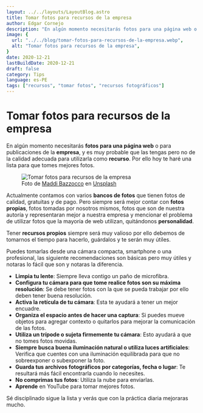 ```yaml
---
layout: ../../layouts/LayoutBlog.astro
title: Tomar fotos para recursos de la empresa
author: Edgar Cornejo
description: "En algún momento necesitarás fotos para una página web o para publicaciones de la empresa, y es muy probable que las tengas pero no de la calidad adecuada para utilizarla como recurso. Por ello hoy te haré una lista para que tomes mejores fotos."
image: {
  url: "../../blog/tomar-fotos-para-recursos-de-la-empresa.webp",
  alt: "Tomar fotos para recursos de la empresa",
}
date: 2020-12-21
lastBuildDate: 2020-12-21
draft: false
category: Tips
language: es-PE
tags: ["recursos", "tomar fotos", "recursos fotográficos"]
---
```


# Tomar fotos para recursos de la empresa

En algún momento necesitarás **fotos para una página web** o para publicaciones de la **empresa**, y es muy probable que las tengas pero no de la calidad adecuada para utilizarla como **recurso**. Por ello hoy te haré una lista para que tomes mejores fotos.

<figure>
  <img src="../../blog/tomar-fotos-para-recursos-de-la-empresa.webp" alt="Tomar fotos para recursos de la empresa"/>
  <figcaption>Foto de <a href="https://unsplash.com/es/@maddibazzocco" title="Maddi Bazzocco" target="_blank">Maddi Bazzocco</a> en <a href="https://unsplash.com/es/fotos/persona-tomando-foto-de-dos-tazas-de-te-D1wRH3bvemQ" title="Unsplash" target="_blank">Unsplash</a>
  </figcaption>
</figure>

Actualmente contamos con varios **bancos de fotos** que tienen fotos de calidad, gratuitas y de pago. Pero siempre será mejor contar con **fotos propias**, fotos tomadas por nosotros mismos, fotos que son de nuestra autoría y representaran mejor a nuestra empresa y mencionar el problema de utilizar fotos que la mayoría de web utilizan, quitándonos **personalidad**.

Tener **recursos propios** siempre será muy valioso por ello debemos de tomarnos el tiempo para hacerlo, guárdalos y te serán muy útiles.

Puedes tomarlas desde una cámara compacta, smartphone o una profesional, las siguiente recomendaciones son básicas pero muy útiles y notaras lo fácil que son y notaras la diferencia.

- **Limpia tu lente**: Siempre lleva contigo un paño de microfibra. 
- **Configura tu cámara para que tome realice fotos son su máxima resolución**: Se debe tener fotos con la que se pueda trabajar por ello deben tener buena resolución.
- **Activa la retícula de tu cámara**: Esta te ayudará a tener un mejor encuadre.
- **Organiza el espacio antes de hacer una captura**: Si puedes mueve objetos para agregar contexto o quitarlos para mejorar la comunicación de las fotos.
- **Utiliza un trípode o sujeta firmemente tu cámara**: Esto ayudará a que no tomes fotos movidas.
- **Siempre busca buena iluminación natural o utiliza luces artificiales**:  Verifica que cuentes con una iluminación equilibrada para que no sobreexponer o subexponer la foto.
- **Guarda tus archivos fotográficos por categorías, fecha o lugar**: Te resultará más fácil encontrarla cuando lo necesites.
- **No comprimas tus fotos**: Utiliza la nube para enviarlas.
- **Aprende** en YouTube para tomar mejores fotos.

Sé disciplinado sigue la lista y verás que con la práctica diaria mejoraras mucho.

